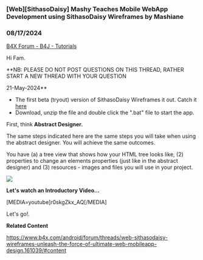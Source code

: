 ### [Web][SithasoDaisy] Mashy Teaches Mobile WebApp Development using SithasoDaisy Wireframes by Mashiane
### 08/17/2024
[B4X Forum - B4J - Tutorials](https://www.b4x.com/android/forum/threads/161179/)

Hi Fam.  
  
**NB: PLEASE DO NOT POST QUESTIONS ON THIS THREAD, RATHER START A NEW THREAD WITH YOUR QUESTION  
  
21-May-2024**  

- The first beta (tryout) version of SithasoDaisy Wireframes it out. Catch it [here](https://terabox.com/s/19BXJACt_UYztLm4bK1jncg)
- Download, unzip the file and double click the ".bat" file to start the app.

  
First, think **Abstract Designer.**  
  
The same steps indicated here are the same steps you will take when using the abstract designer. You will achieve the same outcomes.  
  
You have (a) a tree view that shows how your HTML tree looks like, (2) properties to change an elements properties (just like in the abstract designer) and (3) resources - images and files you will use in your project.  
  
![](https://www.b4x.com/android/forum/attachments/153790)  
  
**Let's watch an Introductory Video…**  
  
[MEDIA=youtube]r0skgZkx\_AQ[/MEDIA]  
  
Let's go!.  
  
**Related Content**  
  
<https://www.b4x.com/android/forum/threads/web-sithasodaisy-wireframes-unleash-the-force-of-ultimate-web-mobileapp-design.161039/#content>
